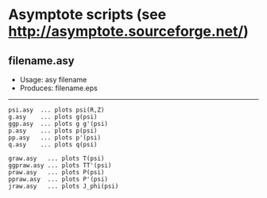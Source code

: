 # Asymptote scripts (see http://asymptote.sourceforge.net/)

## filename.asy
- Usage:	    asy filename
- Produces:   filename.eps
---

    psi.asy  ... plots psi(R,Z)
	g.asy    ... plots g(psi)
	ggp.asy  ... plots g g'(psi)
	p.asy    ... plots p(psi)
	pp.asy   ... plots p'(psi)
	q.asy    ... plots q(psi)

	graw.asy   ... plots T(psi)
	ggpraw.asy ... plots TT'(psi)
	praw.asy   ... plots P(psi)
	ppraw.asy  ... plots P'(psi)
	jraw.asy   ... plots J_phi(psi)

